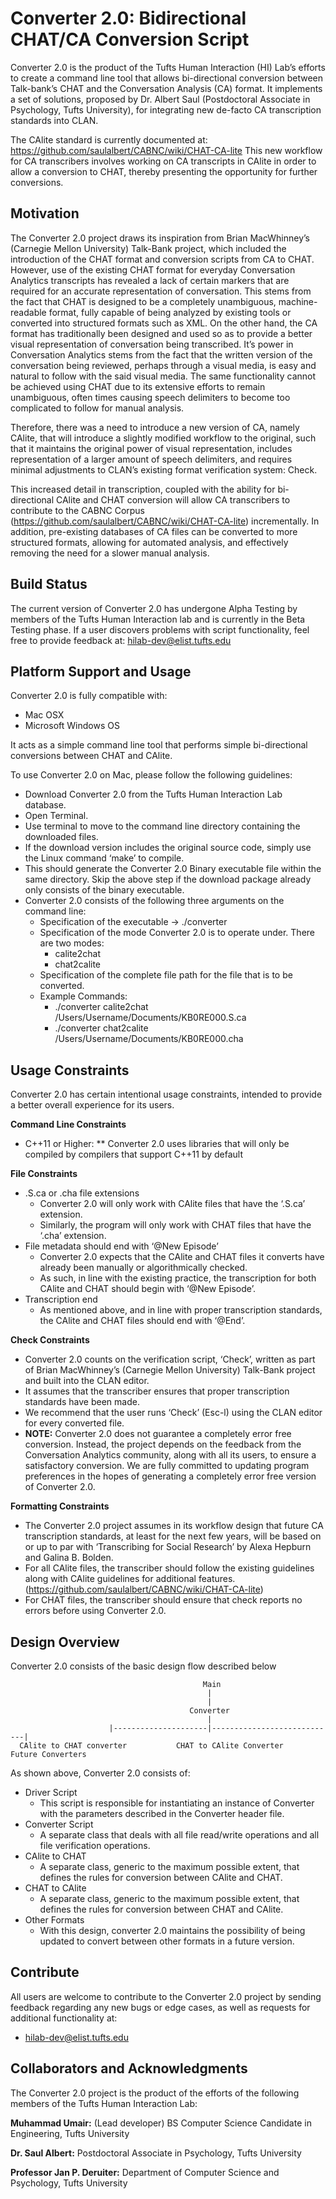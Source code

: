 # Converter 2.0: Bidirectional CHAT/CA Conversion Script
Converter 2.0 is the product of the Tufts Human Interaction (HI) Lab’s efforts to create a command line tool that allows bi-directional conversion between Talk-bank’s CHAT and the Conversation Analysis (CA) format. It implements a set of solutions, proposed by Dr. Albert Saul (Postdoctoral Associate in Psychology, Tufts University), for integrating new de-facto CA transcription standards into CLAN.

The CAlite standard is currently documented at: https://github.com/saulalbert/CABNC/wiki/CHAT-CA-lite
This new workflow for CA transcribers involves working on CA transcripts in CAlite in order to allow a conversion to CHAT, thereby presenting the opportunity for further conversions.

## Motivation
The Converter 2.0 project draws its inspiration from Brian MacWhinney’s (Carnegie Mellon University) Talk-Bank project, which included the introduction of the CHAT format and conversion scripts from CA to CHAT. 
However, use of the existing CHAT format for everyday Conversation Analytics transcripts has revealed a lack of certain markers that are required for an accurate representation of conversation. This stems from the fact that CHAT is designed to be a completely unambiguous, machine-readable format, fully capable of being analyzed by existing tools or converted into structured formats such as XML.
On the other hand, the CA format has traditionally been designed and used so as to provide a better visual representation of conversation being transcribed. It’s power in Conversation Analytics stems from the fact that the written version of the conversation being reviewed, perhaps through a visual media, is easy and natural to follow with the said visual media. The same functionality cannot be achieved using CHAT due to its extensive efforts to remain unambiguous, often times causing speech delimiters to become too complicated to follow for manual analysis.

Therefore, there was a need to introduce a new version of CA, namely CAlite, that will introduce a slightly modified workflow to the original, such that it maintains the original power of visual representation, includes representation of a larger amount of speech delimiters, and requires minimal adjustments to CLAN’s existing format verification system: Check.

This increased detail in transcription, coupled with the ability for bi-directional CAlite and CHAT conversion will allow CA transcribers to contribute to the CABNC Corpus (https://github.com/saulalbert/CABNC/wiki/CHAT-CA-lite) incrementally. In addition, pre-existing databases of CA files can be converted to more structured formats, allowing for automated analysis, and effectively removing the need for a slower manual analysis.

## Build Status

The current version of Converter 2.0 has undergone Alpha Testing by members of the Tufts Human Interaction lab and is currently in the Beta Testing phase.
If a user discovers problems with script functionality, feel free to provide feedback at: hilab-dev@elist.tufts.edu

## Platform Support and Usage

Converter 2.0 is fully compatible with:
* Mac OSX
* Microsoft Windows OS

It acts as a simple command line tool that performs simple bi-directional conversions between CHAT and CAlite.

To use Converter 2.0 on Mac, please follow the following guidelines:
* Download Converter 2.0 from the Tufts Human Interaction Lab database.
* Open Terminal.
* Use terminal to move to the command line directory containing the downloaded files.
* If the download version includes the original source code, simply use the Linux command ‘make’ to compile.
* This should generate the Converter 2.0 Binary executable file within the same directory. Skip the above step if the   download package already only consists of the binary executable.
* Converter 2.0 consists of the following three arguments on the command line:
  * Specification of the executable -> 	./converter
  * Specification of the mode Converter 2.0 is to operate under. There are two modes:
    * calite2chat
    * chat2calite
  * Specification of the complete file path for the file that is to be converted.
  * Example Commands:
    * ./converter calite2chat /Users/Username/Documents/KB0RE000.S.ca
    * ./converter chat2calite /Users/Username/Documents/KB0RE000.cha

## Usage Constraints

Converter 2.0 has certain intentional usage constraints, intended to provide a better overall experience for its users.

**Command Line Constraints**
* C++11 or Higher:
** Converter 2.0 uses libraries that will only be compiled by compilers that support C++11 by default

**File Constraints**
* .S.ca or .cha file extensions
  * Converter 2.0 will only work with CAlite files that have the ‘.S.ca’ extension.
  * Similarly, the program will only work with CHAT files that have the ‘.cha’ extension.
* File metadata should end with ‘@New Episode’
  * Converter 2.0 expects that the CAlite and CHAT files it converts have already been manually or algorithmically checked.
  * As such, in line with the existing practice, the transcription for both CAlite and CHAT should begin with ‘@New Episode’.
* Transcription end
  * As mentioned above, and in line with proper transcription standards, the CAlite and CHAT files should end with ‘@End’.

**Check Constraints**
* Converter 2.0 counts on the verification script, ‘Check’, written as part of Brian MacWhinney’s (Carnegie Mellon University) Talk-Bank project and built into the CLAN editor.
* It assumes that the transcriber ensures that proper transcription standards have been made.
* We recommend that the user runs ‘Check’ (Esc-l) using the CLAN editor for every converted file.
* **NOTE:** Converter 2.0 does not guarantee a completely error free conversion. Instead, the project depends on the feedback from the Conversation Analytics community, along with all its users, to ensure a satisfactory conversion. We are fully committed to updating program preferences in the hopes of generating a completely error free version of Converter 2.0.

**Formatting Constraints**
* The Converter 2.0 project assumes in its workflow design that future CA transcription standards, at least for the next few years, will be based on or up to par with ‘Transcribing for Social Research’ by Alexa Hepburn and Galina B. Bolden.
* For all CAlite files, the transcriber should follow the existing guidelines along with CAlite guidelines for additional features. (https://github.com/saulalbert/CABNC/wiki/CHAT-CA-lite)
* For CHAT files, the transcriber should ensure that check reports no errors before using Converter 2.0.

## Design Overview

Converter 2.0 consists of the basic design flow described below

                                               Main
                                                |
                                                |
                                            Converter 
                                                |                              
                          |---------------------|----------------------------|
      CAlite to CHAT converter           CHAT to CAlite Converter        Future Converters


As shown above, Converter 2.0 consists of:
* Driver Script
  * This script is responsible for instantiating an instance of Converter with the parameters described in the Converter header file.
* Converter Script
  * A separate class that deals with all file read/write operations and all file verification operations.
* CAlite to CHAT
  * A separate class, generic to the maximum possible extent, that defines the rules for conversion between CAlite and CHAT.
* CHAT to CAlite
  * A separate class, generic to the maximum possible extent, that defines the rules for conversion between CHAT and CAlite.
* Other Formats
  * With this design, converter 2.0 maintains the possibility of being updated to convert between other formats in a future version.
  
## Contribute

All users are welcome to contribute to the Converter 2.0 project by sending feedback regarding any new bugs or edge cases, as well as requests for additional functionality at:
* hilab-dev@elist.tufts.edu

## Collaborators and Acknowledgments

The Converter 2.0 project is the product of the efforts of the following members of the Tufts Human Interaction Lab:

**Muhammad Umair:**
(Lead developer)
BS Computer Science Candidate in Engineering,
Tufts University

**Dr. Saul Albert:**
Postdoctoral Associate in Psychology,
Tufts University

**Professor Jan P. Deruiter:** 
Department of Computer Science and Psychology, 
Tufts University



